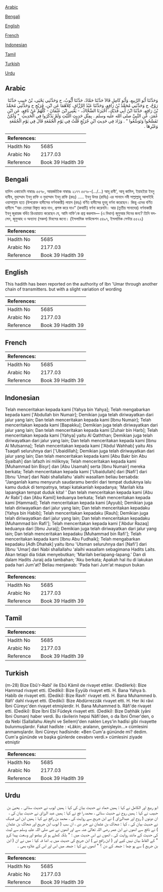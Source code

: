 [Arabic](#arabic)

[Bengali](#bengali)

[English](#english)

[French](#french)

[Indonesian](#indonesian)

[Tamil](#tamil)

[Turkish](#turkish)

[Urdu](#urdu)

## Arabic


<div dir="rtl" lang="ar" style={{fontSize:'larger',backgroundColor:'#f8f9fa',padding:20}}>
وَحَدَّثَنَا أَبُو الرَّبِيعِ، وَأَبُو كَامِلٍ قَالاَ حَدَّثَنَا حَمَّادٌ، حَدَّثَنَا أَيُّوبُ، ح وَحَدَّثَنِي يَحْيَى، بْنُ حَبِيبٍ حَدَّثَنَا رَوْحٌ، ح وَحَدَّثَنِي مُحَمَّدُ بْنُ رَافِعٍ، وَحَدَّثَنَا عَبْدُ الرَّزَّاقِ، كِلاَهُمَا عَنِ ابْنِ، جُرَيْجٍ ح وَحَدَّثَنِي مُحَمَّدُ بْنُ رَافِعٍ، حَدَّثَنَا ابْنُ أَبِي فُدَيْكٍ، أَخْبَرَنَا الضَّحَّاكُ، - يَعْنِي ابْنَ عُثْمَانَ - كُلُّهُمْ عَنْ نَافِعٍ، عَنِ ابْنِ عُمَرَ، عَنِ النَّبِيِّ صلى الله عليه وسلم ‏.‏ بِمِثْلِ حَدِيثِ اللَّيْثِ وَلَمْ يَذْكُرُوا فِي الْحَدِيثِ ‏ "‏ وَلَكِنْ تَفَسَّحُوا وَتَوَسَّعُوا ‏"‏ ‏.‏ وَزَادَ فِي حَدِيثِ ابْنِ جُرَيْجٍ قُلْتُ فِي يَوْمِ الْجُمُعَةِ قَالَ فِي يَوْمِ الْجُمُعَةِ وَغَيْرِهَا ‏.‏
</div>
<div style={{backgroundColor:'#f8f9fa',padding:20, marginBottom: 10}}><table> <thead> <tr> <th>References:</th> <th></th> </tr> </thead> <tbody><tr><td>Hadith No</td><td>5685</td></tr><tr><td>Arabic No</td><td>2177.03</td></tr><tr><td>Reference</td><td>Book 39 Hadith 39</td></tr></tbody></table></div>

## Bengali


<div dir="ltr" lang="bn" style={{fontSize:'larger',backgroundColor:'#f8f9fa',padding:20}}>
হাদিস একাডেমি নাম্বারঃ ৫৫৭৮, আন্তর্জাতিক নাম্বারঃ ২১৭৭ ৫৫৭৮-(…/...) আবূ রাবী', আবূ কামিল, ইয়াহইয়া ইবনু হাবীব, মুহাম্মাদ ইবনু রাফি ও মুহাম্মাদ ইবনু রাফি (রহঃ) ..... ইবনু উমর (রাযিঃ) এর সানাদে নবী সাল্লাল্লাহু আলাইহি ওয়াসাল্লাম হতে (উপরোক্ত হাদীসের বর্ণনাকারী) লায়স (রহঃ) বর্ণিত হাদীসের হুবহু বর্ণনা করেছেন। কিন্তু এদের বর্ণিত হাদীসে "বরং তোমরা বিস্তৃত করে দাও, প্রশস্ত করে দাও" (কথাটি) বর্ণনা করেননি। আর (তৃতীয় সানাদের) বর্ণনাকারী ইবনু জুরায়জ বর্ধিত রিওয়ায়াত করেছেন যে, আমি নাফি'কে প্রশ্ন করলাম— (এ বিধান) জুমুআর দিনের জন্য? তিনি বললেন, জুমুআহ ও অন্যান্য (সকল) দিবসের জন্যে। (ইসলামিক ফাউন্ডেশন ৫৪৯৭, ইসলামিক সেন্টার ৫৫২২)
</div>
<div style={{backgroundColor:'#f8f9fa',padding:20, marginBottom: 10}}><table> <thead> <tr> <th>References:</th> <th></th> </tr> </thead> <tbody><tr><td>Hadith No</td><td>5685</td></tr><tr><td>Arabic No</td><td>2177.03</td></tr><tr><td>Reference</td><td>Book 39 Hadith 39</td></tr></tbody></table></div>

## English


<div dir="ltr" lang="en" style={{fontSize:'larger',backgroundColor:'#f8f9fa',padding:20}}>
This hadith has been reported on the authority of Ibn 'Umar through another chain of transmitters. but with a slight variation of wording
</div>
<div style={{backgroundColor:'#f8f9fa',padding:20, marginBottom: 10}}><table> <thead> <tr> <th>References:</th> <th></th> </tr> </thead> <tbody><tr><td>Hadith No</td><td>5685</td></tr><tr><td>Arabic No</td><td>2177.03</td></tr><tr><td>Reference</td><td>Book 39 Hadith 39</td></tr></tbody></table></div>

## French


<div dir="ltr" lang="fr" style={{fontSize:'larger',backgroundColor:'#f8f9fa',padding:20}}>

</div>
<div style={{backgroundColor:'#f8f9fa',padding:20, marginBottom: 10}}><table> <thead> <tr> <th>References:</th> <th></th> </tr> </thead> <tbody><tr><td>Hadith No</td><td>5685</td></tr><tr><td>Arabic No</td><td>2177.03</td></tr><tr><td>Reference</td><td>Book 39 Hadith 39</td></tr></tbody></table></div>

## Indonesian


<div dir="ltr" lang="id" style={{fontSize:'larger',backgroundColor:'#f8f9fa',padding:20}}>
Telah menceritakan kepada kami [Yahya bin Yahya]; Telah mengabarkan kepada kami ['Abdullah bin Numair]; Demikian juga telah diriwayatkan dari jalur yang lain; Dan telah menceritakan kepada kami [Ibnu Numair]; Telah menceritakan kepada kami [Bapakku]; Demikian juga telah diriwayatkan dari jalur yang lain; Dan telah menceritakan kepada kami [Zuhair bin Harb]; Telah menceritakan kepada kami [Yahya] yaitu Al Qaththan; Demikian juga telah diriwayatkan dari jalur yang lain; Dan telah menceritakan kepada kami [Ibnu Al Mutsanna]; Telah menceritakan kepada kami ['Abdul Wahhab] yaitu Ats Tsaqafi seluruhnya dari ['Ubaidillah]; Demikian juga telah diriwayatkan dari jalur yang lain; Dan telah menceritakan kepada kami [Abu Bakr bin Abu Syaibah] dan lafazh ini miliknya; Telah menceritakan kepada kami [Muhammad bin Bisyr] dan [Abu Usamah] serta [Ibnu Numair] mereka berkata; Telah menceritakan kepada kami ['Ubaidullah] dari [Nafi'] dari [Ibnu 'Umar] dari Nabi shallallahu 'alaihi wasallam beliau bersabda: "Janganlah kamu menyuruh saudaramu berdiri dari tempat duduknya lalu kamu duduk di tempatnya, tetapi katakanlah kepadanya; 'Marilah kita lapangkan tempat duduk kita! ' Dan telah menceritakan kepada kami [Abu Ar Rabi'] dan [Abu Kamil] keduanya berkata; Telah menceritakan kepada kami [Hammad]; Telah menceritakan kepada kami [Ayyub]; Demikian juga telah diriwayatkan dari jalur yang lain; Dan telah menceritakan kepadaku [Yahya bin Habib]; Telah menceritakan kepadaku [Rauh]; Demikian juga telah diriwayatkan dari jalur yang lain; Dan telah menceritakan kepadaku [Muhammad bin Rafi']; Telah menceritakan kepada kami ['Abdur Razaq] keduanya dari [Ibnu Juraij]; Demikian juga telah diriwayatkan dari jalur yang lain; Dan telah menceritakan kepadaku [Muhammad bin Rafi']; Telah menceritakan kepada kami [Ibnu Abu Fudhaik]; Telah mengabarkan kepadaku [Adh Dhahak] yaitu Ibnu 'Utsman seluruhnya dari [Nafi'] dari [Ibnu 'Umar] dari Nabi shallallahu 'alaihi wasallam sebagimana Hadits Laits. Akan tetapi dia tidak menyebutkan; 'Marilah berlapang-lapang.' Dan di dalam Hadits Juraij ada tambahan; 'Aku berkata; Apakah hal itu di lakukan pada hari Jum'at? Beliau menjawab: 'Pada hari Jum'at maupun bukan
</div>
<div style={{backgroundColor:'#f8f9fa',padding:20, marginBottom: 10}}><table> <thead> <tr> <th>References:</th> <th></th> </tr> </thead> <tbody><tr><td>Hadith No</td><td>5685</td></tr><tr><td>Arabic No</td><td>2177.03</td></tr><tr><td>Reference</td><td>Book 39 Hadith 39</td></tr></tbody></table></div>

## Tamil


<div dir="ltr" lang="ta" style={{fontSize:'larger',backgroundColor:'#f8f9fa',padding:20}}>

</div>
<div style={{backgroundColor:'#f8f9fa',padding:20, marginBottom: 10}}><table> <thead> <tr> <th>References:</th> <th></th> </tr> </thead> <tbody><tr><td>Hadith No</td><td>5685</td></tr><tr><td>Arabic No</td><td>2177.03</td></tr><tr><td>Reference</td><td>Book 39 Hadith 39</td></tr></tbody></table></div>

## Turkish


<div dir="ltr" lang="tr" style={{fontSize:'larger',backgroundColor:'#f8f9fa',padding:20}}>
(m-28) Bize Ebû'r-Rabî' ile Ebû Kâmil de rivayet ettiler. (Dedilerki): Bize Hammad rivayet etti. (Dediki): Bize Eyyûb rivayet etti. H. Bana Yahya b. Habîb de rivayet etti. (Dediki): Bize Ravh' rivayet etti. H. Bana Muhammed b. Râfi' dahî rivayet etti. (Dediki): Bize Abdürrezzâk rivayet etti. H. Her iki râvi İbni Cüreyc'den rivayet etmişlerdir. H. Bana Muhammed b. Râfi'de rivayet etti. (Dediki): Bize İbni Ebî Füdeyk rivayet etti. (Dediki): Bize Dahhâk (yâni İbni Osman) haber verdi. Bu râvilerin hepsi Nâfi'den, o da İbni Ömer'den, o da Nebi (Sallallahu Aleyhi ve Sellem)'den naklen Leys'in hadîsi gibi rivayette bulunmuşlardır. Fakat hadîste : «Lâkin; aralanın, genişleyin...» cümlesini anmamışlardır. İbni Cüreyc hadîsinde: «Ben Cum'a gününde mi? dedim. Cum'a gününde ve başka günlerde cevabını verdi.» cümlesini ziyade etmiştir
</div>
<div style={{backgroundColor:'#f8f9fa',padding:20, marginBottom: 10}}><table> <thead> <tr> <th>References:</th> <th></th> </tr> </thead> <tbody><tr><td>Hadith No</td><td>5685</td></tr><tr><td>Arabic No</td><td>2177.03</td></tr><tr><td>Reference</td><td>Book 39 Hadith 39</td></tr></tbody></table></div>

## Urdu


<div dir="rtl" lang="ur" style={{fontSize:'larger',backgroundColor:'#f8f9fa',padding:20}}>
ابو ربیع اور الکامل نے کہا : ہمیں حماد نے حدیث بیان کی کہا : ہمیں ایوب نے حدیث سنائی ۔ یحییٰ بن حبیب نے کہا : ہمیں روح نے حدیث سنائی ، محمد را فع نے کہا : ہمیں عبد الرزاق نے حدیث بیان کی ، ان دونوں ( روح اور عبدالرزاق ) نے ابن جریج سے روایت کی ، محمد بن رافع نے کہا : ہمیں ابن ابی فدیک نے حدیث بیان کی ، کہا : ضحاک بن عثمان نے خبر دی ، ان سب ( ایوب ابن جریج اور ضحاک بن عثمان ) نے نافع سے انھوں نے ابن عمر رضی اللہ تعالیٰ عنہ سے اور انھوں نے نبی صلی اللہ علیہ وسلم سے لیث کی حدیث کے مانند روایت کی ، انھوں نے اس حدیث میں : " بلکہ کھلے ہو کر بیٹھو اور وسعت پیدا کرو " کے الفاظ بیان نہیں کیے اور ( ابن رافع نے ) ابن جریج کی حدیث میں یہ اضا فہ کیا : میں نے ان ( ابن بن جریج ) سے پو چھا : جمعہ کے دن ؟ " انھوں نے کہا : جمعہ میں اس اور اس کے علاوہ بھی ۔
</div>
<div style={{backgroundColor:'#f8f9fa',padding:20, marginBottom: 10}}><table> <thead> <tr> <th>References:</th> <th></th> </tr> </thead> <tbody><tr><td>Hadith No</td><td>5685</td></tr><tr><td>Arabic No</td><td>2177.03</td></tr><tr><td>Reference</td><td>Book 39 Hadith 39</td></tr></tbody></table></div>